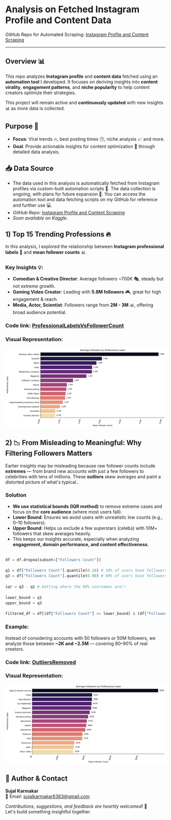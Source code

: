 # Analysis on Fetched Instagram Profile and Content Data

GitHub Repo for Automated Scraping: [Instagram Profile and Content Scraping](https://github.com/Sujalk63/InstaContentScraper)

---

## Overview 📊

This repo analyzes **Instagram profile** and **content data** fetched using an **automation tool** I developed. It focuses on deriving insights into **content virality**, **engagement patterns**, and **niche popularity** to help content creators optimize their strategies.

This project will remain active and **continuously updated** with new insights 📊 as more data is collected.

## Purpose 🎯

- **Focus**: Viral trends 🔥, best posting times 🕒, niche analysis 📈 and more.
- **Goal**: Provide actionable insights for content optimization 📌 through detailed data analysis.

## 📥 Data Source

- The data used in this analysis is automatically fetched from Instagram profiles via custom-built automation scripts 📡. The data collection is ongoing, with plans for future expansion 🌱. You can access the automation tool and data fetching scripts on my GitHub for reference and further use 💻.
- _GitHub Repo:_ [Instagram Profile and Content Scraping](https://github.com/Sujalk63/InstaContentScraper)
- _Soon available on Kaggle._

## 1) Top 15 Trending Professions 🔥

In this analysis, I explored the relationship between **Instagram professional labels** 💼 and **mean follower counts** 📊.

### Key Insights 💡:

- **Comedian & Creative Director**: Average followers ~700K 🎭, steady but not extreme growth.
- **Gaming Video Creator**: Leading with **5.8M followers** 🎮, great for high engagement & reach.
- **Media, Actor, Scientist**: Followers range from **2M - 3M** 📊, offering broad audience potential.

### Code link: [ProfessionalLabelsVsFollowerCount](./1_ProfessionalLabelsVsFollowerCount.ipynb)

### Visual Representation:

![Follower Count Analysis](/images/ProfessionalLabelsVsFollowerCount.png)

## 2) 📉 From Misleading to Meaningful: Why Filtering Followers Matters

Earlier insights may be misleading because raw follower counts include **extremes** — from brand new accounts with just a few followers to celebrities with tens of millions. These **outliers** skew averages and paint a distorted picture of what's typical..

### Solution

- **We use statistical bounds (IQR method)** to remove extreme cases and focus on the **core audience** (where most users fall).
- **Lower Bound**: Ensures we avoid users with unrealistic low counts (e.g., 0–10 followers).
- **Upper Bound**: Helps us exclude a few superstars (celebs) with 10M+ followers that skew averages heavily.
- This keeps our insights accurate, especially when analyzing **engagement, domain performance, and content effectiveness**.

```python

df = df.dropna(subset=["Followers Count"])

q1 = df["Followers Count"].quantile(0.10) # 10% of users have followers ≤ this value
q3 = df["Followers Count"].quantile(0.90) # 90% of users have followers ≤ this value

iqr = q3 - q1 # Getting where the 80% usernames are!!

lower_bound = q1
upper_bound = q3

filtered_df = df[(df["Followers Count"] >= lower_bound) & (df["Followers Count"] <= upper_bound)]

```

### Example:

Instead of considering accounts with 50 followers or 50M followers, we analyze those between **~2K and ~2.5M** — covering 80–90% of real creators.

### Code link: [OutliersRemoved](./2_OutliersRemoved.ipynb)

### Visual Representation:

![Outliers removed & Follower Count Analysis](/images/2_OutliersRemoved.png)

## 👤 Author & Contact

**Sujal Karmakar**  
📧 Email: [sujalkarmakar6363@gmail.com](mailto:sujalkarmakar6363@gmail.com)

_Contributions, suggestions, and feedback are heartily welcomed!_ 🤝  
Let's build something insightful together.
